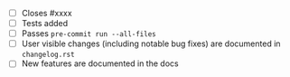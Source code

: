 <!-- Feel free to remove check-list items aren't relevant to your change -->

 - [ ] Closes #xxxx
 - [ ] Tests added
 - [ ] Passes `pre-commit run --all-files`
 - [ ] User visible changes (including notable bug fixes) are documented in `changelog.rst`
 - [ ] New features are documented in the docs

<!--
By default, the upstream-dev is only run when triggered by the github website (`workflow_dispatch`)
or if it was run on a schedule. To run it on a commit of a pull request (`pull_request`), include
the `[test-upstream]` tag in the summary line of the commit message.

For changes that are not covered by the CI please use the `[skip-ci]` tag to avoid running the
normal CI.
-->
